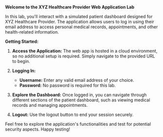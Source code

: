 **Welcome to the XYZ Healthcare Provider Web Application Lab**

In this lab, you'll interact with a simulated patient dashboard designed for XYZ Healthcare Provider. The application allows users to log in using their email address to access personal medical records, appointments, and other health-related information.

**Getting Started:**

1. **Access the Application:** The web app is hosted in a cloud environment, so no additional setup is required. Simply navigate to the provided URL to begin.

2. **Logging In:**
   - **Username:** Enter any valid email address of your choice.
   - **Password:** No password is required for this lab.

3. **Explore the Dashboard:** Once logged in, you can navigate through different sections of the patient dashboard, such as viewing medical records and managing appointments.

4. **Logout:** Use the logout button to end your session securely.

Feel free to explore the application's functionalities and test for potential security aspects. Happy testing!